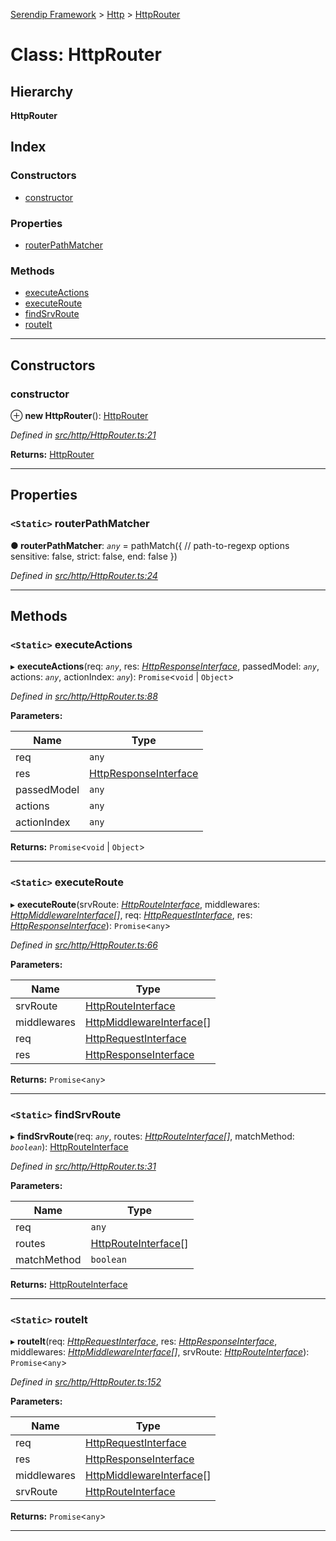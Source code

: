[Serendip Framework](../README.md) > [Http](../modules/http.md) > [HttpRouter](../classes/http.httprouter.md)

# Class: HttpRouter

## Hierarchy

**HttpRouter**

## Index

### Constructors

* [constructor](http.httprouter.md#constructor)

### Properties

* [routerPathMatcher](http.httprouter.md#routerpathmatcher)

### Methods

* [executeActions](http.httprouter.md#executeactions)
* [executeRoute](http.httprouter.md#executeroute)
* [findSrvRoute](http.httprouter.md#findsrvroute)
* [routeIt](http.httprouter.md#routeit)

---

## Constructors

<a id="constructor"></a>

###  constructor

⊕ **new HttpRouter**(): [HttpRouter](http.httprouter.md)

*Defined in [src/http/HttpRouter.ts:21](https://github.com/m-esm/serendip/blob/c44cfd4/src/http/HttpRouter.ts#L21)*

**Returns:** [HttpRouter](http.httprouter.md)

___

## Properties

<a id="routerpathmatcher"></a>

### `<Static>` routerPathMatcher

**● routerPathMatcher**: *`any`* =  pathMatch({
    // path-to-regexp options
    sensitive: false,
    strict: false,
    end: false
  })

*Defined in [src/http/HttpRouter.ts:24](https://github.com/m-esm/serendip/blob/c44cfd4/src/http/HttpRouter.ts#L24)*

___

## Methods

<a id="executeactions"></a>

### `<Static>` executeActions

▸ **executeActions**(req: *`any`*, res: *[HttpResponseInterface](../interfaces/http.httpresponseinterface.md)*, passedModel: *`any`*, actions: *`any`*, actionIndex: *`any`*): `Promise`<`void` \| `Object`>

*Defined in [src/http/HttpRouter.ts:88](https://github.com/m-esm/serendip/blob/c44cfd4/src/http/HttpRouter.ts#L88)*

**Parameters:**

| Name | Type |
| ------ | ------ |
| req | `any` |
| res | [HttpResponseInterface](../interfaces/http.httpresponseinterface.md) |
| passedModel | `any` |
| actions | `any` |
| actionIndex | `any` |

**Returns:** `Promise`<`void` \| `Object`>

___
<a id="executeroute"></a>

### `<Static>` executeRoute

▸ **executeRoute**(srvRoute: *[HttpRouteInterface](../interfaces/http.httprouteinterface.md)*, middlewares: *[HttpMiddlewareInterface](../interfaces/http.httpmiddlewareinterface.md)[]*, req: *[HttpRequestInterface](../interfaces/http.httprequestinterface.md)*, res: *[HttpResponseInterface](../interfaces/http.httpresponseinterface.md)*): `Promise`<`any`>

*Defined in [src/http/HttpRouter.ts:66](https://github.com/m-esm/serendip/blob/c44cfd4/src/http/HttpRouter.ts#L66)*

**Parameters:**

| Name | Type |
| ------ | ------ |
| srvRoute | [HttpRouteInterface](../interfaces/http.httprouteinterface.md) |
| middlewares | [HttpMiddlewareInterface](../interfaces/http.httpmiddlewareinterface.md)[] |
| req | [HttpRequestInterface](../interfaces/http.httprequestinterface.md) |
| res | [HttpResponseInterface](../interfaces/http.httpresponseinterface.md) |

**Returns:** `Promise`<`any`>

___
<a id="findsrvroute"></a>

### `<Static>` findSrvRoute

▸ **findSrvRoute**(req: *`any`*, routes: *[HttpRouteInterface](../interfaces/http.httprouteinterface.md)[]*, matchMethod: *`boolean`*): [HttpRouteInterface](../interfaces/http.httprouteinterface.md)

*Defined in [src/http/HttpRouter.ts:31](https://github.com/m-esm/serendip/blob/c44cfd4/src/http/HttpRouter.ts#L31)*

**Parameters:**

| Name | Type |
| ------ | ------ |
| req | `any` |
| routes | [HttpRouteInterface](../interfaces/http.httprouteinterface.md)[] |
| matchMethod | `boolean` |

**Returns:** [HttpRouteInterface](../interfaces/http.httprouteinterface.md)

___
<a id="routeit"></a>

### `<Static>` routeIt

▸ **routeIt**(req: *[HttpRequestInterface](../interfaces/http.httprequestinterface.md)*, res: *[HttpResponseInterface](../interfaces/http.httpresponseinterface.md)*, middlewares: *[HttpMiddlewareInterface](../interfaces/http.httpmiddlewareinterface.md)[]*, srvRoute: *[HttpRouteInterface](../interfaces/http.httprouteinterface.md)*): `Promise`<`any`>

*Defined in [src/http/HttpRouter.ts:152](https://github.com/m-esm/serendip/blob/c44cfd4/src/http/HttpRouter.ts#L152)*

**Parameters:**

| Name | Type |
| ------ | ------ |
| req | [HttpRequestInterface](../interfaces/http.httprequestinterface.md) |
| res | [HttpResponseInterface](../interfaces/http.httpresponseinterface.md) |
| middlewares | [HttpMiddlewareInterface](../interfaces/http.httpmiddlewareinterface.md)[] |
| srvRoute | [HttpRouteInterface](../interfaces/http.httprouteinterface.md) |

**Returns:** `Promise`<`any`>

___

